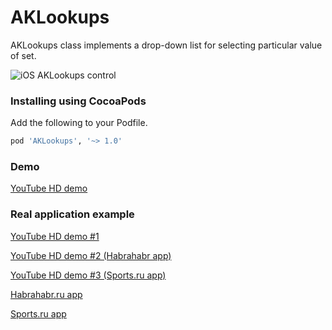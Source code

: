 AKLookups
=========

AKLookups class implements a drop-down list for selecting particular value of set.

![iOS AKLookups control](http://cdn.makeagif.com/media/5-17-2014/GlTvIy.gif)

### Installing using CocoaPods
Add the following to your Podfile.
```ruby
pod 'AKLookups', '~> 1.0'
```


### Demo
[YouTube HD demo](http://www.youtube.com/watch?v=KFr1NKRbyx8)

### Real application example
[YouTube HD demo #1](http://www.youtube.com/watch?v=Y79dPJWPJTc)

[YouTube HD demo #2 (Habrahabr app)](http://www.youtube.com/watch?v=twdWhnSZpic)

[YouTube HD demo #3 (Sports.ru app)](http://www.youtube.com/watch?v=UYrV9akKRlU)

[Habrahabr.ru app](https://itunes.apple.com/ru/app/habrahabr/id778613673)

[Sports.ru app](https://itunes.apple.com/ru/app/sports.ru-vse-o-futbole-cempionate/id542339626)

